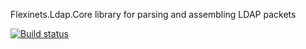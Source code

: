 Flexinets.Ldap.Core library for parsing and assembling LDAP packets

[![Build status](https://ci.appveyor.com/api/projects/status/y6woni3bikcj06ud?svg=true)](https://ci.appveyor.com/project/vforteli/flexinets-ldap-core)

